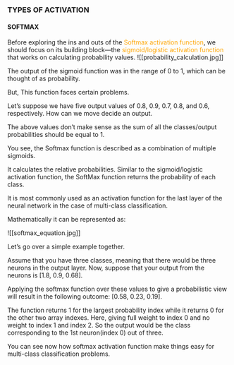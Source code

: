 
### TYPES OF ACTIVATION

#### SOFTMAX

Before exploring the ins and outs of the <span style="color:orange;">Softmax activation function</span>, we should focus on its building block—the <span style="color:orange;">sigmoid/logistic activation function</span> that works on calculating probability values.
![[probability_calculation.jpg]]

The output of the sigmoid function was in the range of 0 to 1, which can be thought of as probability.   

But, This function faces certain problems.  

Let’s suppose we have five output values of 0.8, 0.9, 0.7, 0.8, and 0.6, respectively. How can we move decide an output. 

The above values don’t make sense as the sum of all the classes/output probabilities should be equal to 1.   

You see, the Softmax function is described as a combination of multiple sigmoids.   

It calculates the relative probabilities. Similar to the sigmoid/logistic activation function, the SoftMax function returns the probability of each class.   

It is most commonly used as an activation function for the last layer of the neural network in the case of multi-class classification.   

Mathematically it can be represented as:

![[softmax_equation.jpg]]

Let’s go over a simple example together.

Assume that you have three classes, meaning that there would be three neurons in the output layer. Now, suppose that your output from the neurons is [1.8, 0.9, 0.68].

Applying the softmax function over these values to give a probabilistic view will result in the following outcome: [0.58, 0.23, 0.19]. 

The function returns 1 for the largest probability index while it returns 0 for the other two array indexes. Here, giving full weight to index 0 and no weight to index 1 and index 2. So the output would be the class corresponding to the 1st neuron(index 0) out of three.

You can see now how softmax activation function make things easy for multi-class classification problems.